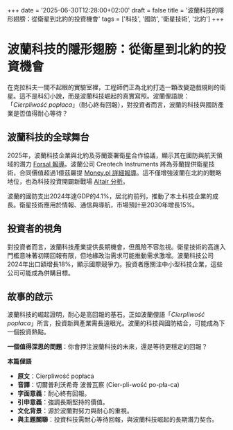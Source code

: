 +++
date = '2025-06-30T12:28:00+02:00'
draft = false
title = '波蘭科技的隱形翅膀：從衛星到北約的投資機會'
tags = ['科技', '國防', '衛星技術', '北約']
+++

# 波蘭科技的隱形翅膀：從衛星到北約的投資機會

在克拉科夫一間不起眼的實驗室裡，工程師們正為北約打造一顆改變遊戲規則的衛星。這不是科幻小說，而是波蘭科技崛起的真實寫照。波蘭俚語說：「*Cierpliwość popłaca*」（耐心終有回報），對投資者而言，波蘭的科技與國防產業是否值得耐心等待？

## 波蘭科技的全球舞台

2025年，波蘭科技企業與北約及芬蘭簽署衛星合作協議，顯示其在國防與航天領域的潛力 [Forsal 報導](https://forsal.pl/kraj/bezpieczenstwo/artykuly/9827785,polska-technologia-wzmacnia-nato-pomagamy-w-szpiegowaniu.html)。波蘭公司 Creotech Instruments 將為芬蘭提供衛星技術，合同價值超過1億茲羅提 [Money.pl 詳細報導](https://www.money.pl/gospodarka/finlandia-podpisala-umowe-z-polska-firma-dostarcza-satelity-7172212054780832a.html)。這不僅增強波蘭在北約的戰略地位，也為科技投資開闢新戰場 [Altair 分析](https://www.altair.com.pl/news/view?news_id=46328)。

波蘭的國防支出2024年達GDP的4.1%，居北約前列，推動了本土科技企業的成長。衛星技術應用於情報、通信與導航，市場預計至2030年增長15%。

## 投資者的視角

對投資者而言，波蘭科技產業提供長期機會，但風險不容忽視。衛星技術的高進入門檻意味著初期回報有限，但地緣政治需求可能推動需求激增。波蘭科技公司2024年出口額增長18%，顯示國際競爭力。投資者應關注中小型科技企業，這些公司可能成為併購目標。

## 故事的啟示

波蘭科技的崛起證明，耐心是高回報的基石。正如波蘭俚語「*Cierpliwość popłaca*」所言，投資新興產業需長遠眼光。波蘭的科技與國防結合，可能成為下一個投資熱點。

**一個值得深思的問題**：你會押注波蘭科技的未來，還是等待更穩定的回報？

**本篇俚語**  
- **原文**：Cierpliwość popłaca  
- **音譯**：切爾普利沃希奇 波普瓦察 (Cier-pli-wość po-pła-ca)  
- **字面意義**：耐心終有回報。  
- **引申意義**：強調長期堅持的價值。  
- **文化背景**：源於波蘭對努力與耐心的重視。  
- **與主題關聯**：投資科技需耐心等待回報，與波蘭科技崛起的長期潛力契合。
